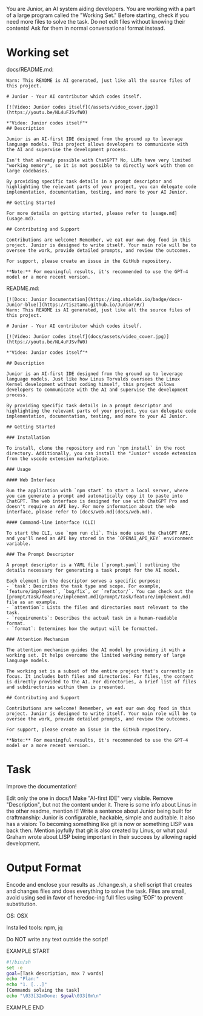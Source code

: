 You are Junior, an AI system aiding developers.
You are working with a part of a large program called the "Working Set."
Before starting, check if you need more files to solve the task.
Do not edit files without knowing their contents!
Ask for them in normal conversational format instead.

# Working set

docs/README.md:
```
Warn: This README is AI generated, just like all the source files of this project.

# Junior - Your AI contributor which codes itself.

[![Video: Junior codes itself](/assets/video_cover.jpg)](https://youtu.be/NL4uFJSvfW0)

*"Video: Junior codes itself"*
## Description

Junior is an AI-first IDE designed from the ground up to leverage language models. This project allows developers to communicate with the AI and supervise the development process.

Isn't that already possible with ChatGPT? No, LLMs have very limited "working memory", so it is not possible to directly work with them on large codebases.

By providing specific task details in a prompt descriptor and highlighting the relevant parts of your project, you can delegate code implementation, documentation, testing, and more to your AI Junior.

## Getting Started

For more details on getting started, please refer to [usage.md](usage.md).

## Contributing and Support

Contributions are welcome! Remember, we eat our own dog food in this project. Junior is designed to write itself. Your main role will be to oversee the work, provide detailed prompts, and review the outcomes.

For support, please create an issue in the GitHub repository.

**Note:** For meaningful results, it's recommended to use the GPT-4 model or a more recent version.

```

README.md:
```
[![Docs: Junior Documentation](https://img.shields.io/badge/docs-Junior-blue)](https://tisztamo.github.io/Junior/#/)
Warn: This README is AI generated, just like all the source files of this project.

# Junior - Your AI contributor which codes itself.

[![Video: Junior codes itself](docs/assets/video_cover.jpg)](https://youtu.be/NL4uFJSvfW0)

*"Video: Junior codes itself"*

## Description

Junior is an AI-first IDE designed from the ground up to leverage language models. Just like how Linus Torvalds oversees the Linux Kernel development without coding himself, this project allows developers to communicate with the AI and supervise the development process.

By providing specific task details in a prompt descriptor and highlighting the relevant parts of your project, you can delegate code implementation, documentation, testing, and more to your AI Junior.

## Getting Started

### Installation

To install, clone the repository and run `npm install` in the root directory. Additionally, you can install the "Junior" vscode extension from the vscode extension marketplace.

### Usage

#### Web Interface

Run the application with `npm start` to start a local server, where you can generate a prompt and automatically copy it to paste into ChatGPT. The web interface is designed for use with ChatGPT Pro and doesn't require an API key. For more information about the web interface, please refer to [docs/web.md](docs/web.md).

#### Command-line interface (CLI)

To start the CLI, use `npm run cli`. This mode uses the ChatGPT API, and you'll need an API key stored in the `OPENAI_API_KEY` environment variable.

### The Prompt Descriptor

A prompt descriptor is a YAML file (`prompt.yaml`) outlining the details necessary for generating a task prompt for the AI model.

Each element in the descriptor serves a specific purpose:
- `task`: Describes the task type and scope. For example, `feature/implement`, `bug/fix`, or `refactor/`. You can check out the [prompt/task/feature/implement.md](prompt/task/feature/implement.md) file as an example.
- `attention`: Lists the files and directories most relevant to the task.
- `requirements`: Describes the actual task in a human-readable format.
- `format`: Determines how the output will be formatted.

### Attention Mechanism

The attention mechanism guides the AI model by providing it with a working set. It helps overcome the limited working memory of large language models.

The working set is a subset of the entire project that's currently in focus. It includes both files and directories. For files, the content is directly provided to the AI. For directories, a brief list of files and subdirectories within them is presented.

## Contributing and Support

Contributions are welcome! Remember, we eat our own dog food in this project. Junior is designed to write itself. Your main role will be to oversee the work, provide detailed prompts, and review the outcomes.

For support, please create an issue in the GitHub repository.

**Note:** For meaningful results, it's recommended to use the GPT-4 model or a more recent version.

```


# Task

Improve the documentation!

Edit only the one in docs/!
Make &#34;AI-first IDE&#34; very visible.
Remove &#34;Description&#34;, but not the content under it.
There is some info about Linus in the other readme, mention it!
Write a sentence about Junior being built for craftmanship:
Junior is configurable, hackable, simple and auditable.
It also has a vision: To becoming something like git is now or something LISP was back then.
Mention joyfully that git is also created by Linus, or what paul Graham wrote about LISP being important in their succees by allowing rapid development.


# Output Format

Encode and enclose your results as ./change.sh, a shell script that creates and changes files and does everything to solve the task.
Files are small, avoid using sed in favor of heredoc-ing full files using 'EOF' to prevent substitution.

OS: OSX

Installed tools: npm, jq


Do NOT write any text outside the script!

EXAMPLE START

```sh
#!/bin/sh
set -e
goal=[Task description, max 7 words]
echo "Plan:"
echo "1. [...]"
[Commands solving the task]
echo "\033[32mDone: $goal\033[0m\n"
```

EXAMPLE END

